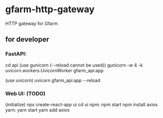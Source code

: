 # gfarm-http-gateway
HTTP gateway for Gfarm


## for developer

### FastAPI:

cd api
(use gunicorn (--reload cannot be used))
gunicorn -w 4 -k uvicorn.workers.UvicornWorker gfarm_api:app

(use uvicorn)
uvicorn gfarm_api:app --reload

### Web UI: (TODO)

(initialize)
npx create-react-app ui
cd ui
npm:
  npm start
  npm install axios
yarn:
  yarn start
  yarn add axios
